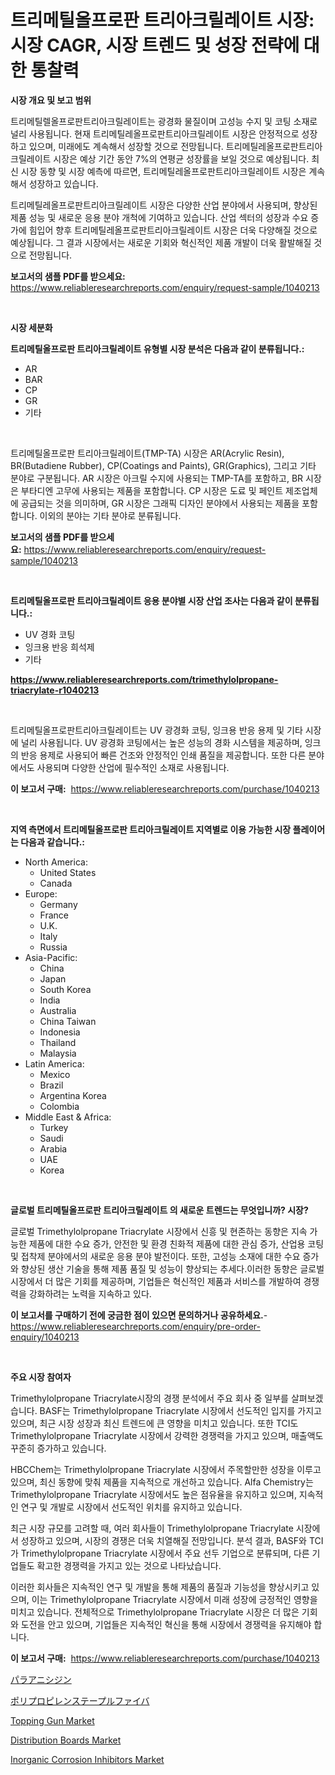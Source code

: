 <p><h1>트리메틸올프로판 트리아크릴레이트 시장: 시장 CAGR, 시장 트렌드 및 성장 전략에 대한 통찰력</h1></p><p><strong>시장 개요 및 보고 범위</strong></p>
<p><p>트리메틸렐올프로판트리아크릴레이트는 광경화 물질이며 고성능 수지 및 코팅 소재로 널리 사용됩니다. 현재 트리메틸레올프로판트리아크릴레이트 시장은 안정적으로 성장하고 있으며, 미래에도 계속해서 성장할 것으로 전망됩니다. 트리메틸레올프로판트리아크릴레이트 시장은 예상 기간 동안 7%의 연평균 성장률을 보일 것으로 예상됩니다. 최신 시장 동향 및 시장 예측에 따르면, 트리메틸레올프로판트리아크릴레이트 시장은 계속해서 성장하고 있습니다.</p><p>트리메틸레올프로판트리아크릴레이트 시장은 다양한 산업 분야에서 사용되며, 향상된 제품 성능 및 새로운 응용 분야 개척에 기여하고 있습니다. 산업 섹터의 성장과 수요 증가에 힘입어 향후 트리메틸레올프로판트리아크릴레이트 시장은 더욱 다양해질 것으로 예상됩니다. 그 결과 시장에서는 새로운 기회와 혁신적인 제품 개발이 더욱 활발해질 것으로 전망됩니다.</p></p>
<p><strong>보고서의 샘플 PDF를 받으세요:</strong> <a href="https://www.reliableresearchreports.com/enquiry/request-sample/1040213">https://www.reliableresearchreports.com/enquiry/request-sample/1040213</a></p>
<p>&nbsp;</p>
<p><strong>시장 세분화</strong></p>
<p><strong>트리메틸올프로판 트리아크릴레이트 유형별 시장 분석은 다음과 같이 분류됩니다.:</strong></p>
<p><ul><li>AR</li><li>BAR</li><li>CP</li><li>GR</li><li>기타</li></ul></p>
<p>&nbsp;</p>
<p><p>트리메틸올프로판 트리아크릴레이트(TMP-TA) 시장은 AR(Acrylic Resin), BR(Butadiene Rubber), CP(Coatings and Paints), GR(Graphics), 그리고 기타 분야로 구분됩니다. AR 시장은 아크릴 수지에 사용되는 TMP-TA를 포함하고, BR 시장은 부타디엔 고무에 사용되는 제품을 포함합니다. CP 시장은 도료 및 페인트 제조업체에 공급되는 것을 의미하며, GR 시장은 그래픽 디자인 분야에서 사용되는 제품을 포함합니다. 이외의 분야는 기타 분야로 분류됩니다.</p></p>
<p><strong>보고서의 샘플 PDF를 받으세요:</strong>&nbsp;<a href="https://www.reliableresearchreports.com/enquiry/request-sample/1040213">https://www.reliableresearchreports.com/enquiry/request-sample/1040213</a></p>
<p>&nbsp;</p>
<p><strong> 트리메틸올프로판 트리아크릴레이트 응용 분야별 시장 산업 조사는 다음과 같이 분류됩니다.:</strong></p>
<p><ul><li>UV 경화 코팅</li><li>잉크용 반응 희석제</li><li>기타</li></ul></p>
<p><strong><a href="https://www.reliableresearchreports.com/trimethylolpropane-triacrylate-r1040213">https://www.reliableresearchreports.com/trimethylolpropane-triacrylate-r1040213</a></strong></p>
<p>&nbsp;</p>
<p><p>트리메틸올프로판트리아크릴레이트는 UV 광경화 코팅, 잉크용 반응 용제 및 기타 시장에 널리 사용됩니다. UV 광경화 코팅에서는 높은 성능의 경화 시스템을 제공하며, 잉크의 반응 용제로 사용되어 빠른 건조와 안정적인 인쇄 품질을 제공합니다. 또한 다른 분야에서도 사용되며 다양한 산업에 필수적인 소재로 사용됩니다.</p></p>
<p><strong>이 보고서 구매:</strong>&nbsp; <a href="https://www.reliableresearchreports.com/purchase/1040213">https://www.reliableresearchreports.com/purchase/1040213</a></p>
<p>&nbsp;</p>
<p><strong>지역 측면에서 트리메틸올프로판 트리아크릴레이트 지역별로 이용 가능한 시장 플레이어는 다음과 같습니다.:</strong></p>
<p><ul>
    <li>
        North America:
        <ul>
            <li>United States</li>
            <li>Canada</li>
        </ul>
    </li>
    <li>
        Europe:
        <ul>
            <li>Germany</li>
            <li>France</li>
            <li>U.K.</li>
            <li>Italy</li>
            <li>Russia</li>
        </ul>
    </li>
    <li>
        Asia-Pacific:
        <ul>
            <li>China</li>
            <li>Japan</li>
            <li>South Korea</li>
            <li>India</li>
            <li>Australia</li>
            <li>China Taiwan</li>
            <li>Indonesia</li>
            <li>Thailand</li>
            <li>Malaysia</li>
        </ul>
    </li>
    <li>
        Latin America:
        <ul>
            <li>Mexico</li>
            <li>Brazil</li>
            <li>Argentina Korea</li>
            <li>Colombia</li>
        </ul>
    </li>
    <li>
        Middle East & Africa:
        <ul>
            <li>Turkey</li>
            <li>Saudi</li>
            <li>Arabia</li>
            <li>UAE</li>
            <li>Korea</li>
        </ul>
    </li>
    </ul></p>
<p>&nbsp;</p>
<p><strong>글로벌 트리메틸올프로판 트리아크릴레이트 의 새로운 트렌드는 무엇입니까? 시장?</strong></p>
<p><p>글로벌 Trimethylolpropane Triacrylate 시장에서 신흥 및 현존하는 동향은 지속 가능한 제품에 대한 수요 증가, 안전한 및 환경 친화적 제품에 대한 관심 증가, 산업용 코팅 및 접착제 분야에서의 새로운 응용 분야 발전이다. 또한, 고성능 소재에 대한 수요 증가와 향상된 생산 기술을 통해 제품 품질 및 성능이 향상되는 추세다.이러한 동향은 글로벌 시장에서 더 많은 기회를 제공하며, 기업들은 혁신적인 제품과 서비스를 개발하여 경쟁력을 강화하려는 노력을 지속하고 있다.</p></p>
<p><strong>이 보고서를 구매하기 전에 궁금한 점이 있으면 문의하거나 공유하세요.</strong>- <a href="https://www.reliableresearchreports.com/enquiry/pre-order-enquiry/1040213">https://www.reliableresearchreports.com/enquiry/pre-order-enquiry/1040213</a></p>
<p>&nbsp;</p>
<p><strong>주요 시장 참여자</strong></p>
<p><p>Trimethylolpropane Triacrylate시장의 경쟁 분석에서 주요 회사 중 일부를 살펴보겠습니다. BASF는 Trimethylolpropane Triacrylate 시장에서 선도적인 입지를 가지고 있으며, 최근 시장 성장과 최신 트렌드에 큰 영향을 미치고 있습니다. 또한 TCI도 Trimethylolpropane Triacrylate 시장에서 강력한 경쟁력을 가지고 있으며, 매출액도 꾸준히 증가하고 있습니다.</p><p>HBCChem는 Trimethylolpropane Triacrylate 시장에서 주목할만한 성장을 이루고 있으며, 최신 동향에 맞춰 제품을 지속적으로 개선하고 있습니다. Alfa Chemistry는 Trimethylolpropane Triacrylate 시장에서도 높은 점유율을 유지하고 있으며, 지속적인 연구 및 개발로 시장에서 선도적인 위치를 유지하고 있습니다.</p><p>최근 시장 규모를 고려할 때, 여러 회사들이 Trimethylolpropane Triacrylate 시장에서 성장하고 있으며, 시장의 경쟁은 더욱 치열해질 전망입니다. 분석 결과, BASF와 TCI가 Trimethylolpropane Triacrylate 시장에서 주요 선두 기업으로 분류되며, 다른 기업들도 확고한 경쟁력을 가지고 있는 것으로 나타났습니다.</p><p>이러한 회사들은 지속적인 연구 및 개발을 통해 제품의 품질과 기능성을 향상시키고 있으며, 이는 Trimethylolpropane Triacrylate 시장에서 미래 성장에 긍정적인 영향을 미치고 있습니다. 전체적으로 Trimethylolpropane Triacrylate 시장은 더 많은 기회와 도전을 안고 있으며, 기업들은 지속적인 혁신을 통해 시장에서 경쟁력을 유지해야 합니다.</p></p>
<p><strong>이 보고서 구매:</strong>&nbsp;&nbsp;<a href="https://www.reliableresearchreports.com/purchase/1040213">https://www.reliableresearchreports.com/purchase/1040213</a></p>
<p><p><a href="https://github.com/nxboeu02965442/Market-Research-Report-List-1/blob/main/771055923123.md">パラアニシジン</a></p><p><a href="https://github.com/moulafa/Market-Research-Report-List-1/blob/main/675060423124.md">ポリプロピレンステープルファイバ</a></p><p><a href="https://view.publitas.com/reportprime-1/topping-gun-market-comprehensive-assessment-by-type-application-and-geography/">Topping Gun Market</a></p><p><a href="https://chivalrous-flock-a86.notion.site/Distribution-Boards-Market-Report-Reveals-the-Latest-Trends-And-Growth-Opportunities-of-this-Market-addbf896558c4720b73a384130a0a208">Distribution Boards Market</a></p><p><a href="https://issuu.com/reportprime-2/docs/inorganic-corrosion-inhibitors-market-size-2030.pp">Inorganic Corrosion Inhibitors Market</a></p></p>